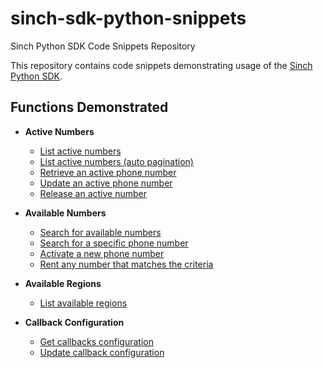 # sinch-sdk-python-snippets

Sinch Python SDK Code Snippets Repository

This repository contains code snippets demonstrating usage of the
[Sinch Python SDK](https://github.com/sinch/sinch-sdk-python).


## Functions Demonstrated

- **Active Numbers**
  - [List active numbers](snippets/numbers/active_numbers/list/snippet.py)
  - [List active numbers (auto pagination)](snippets/numbers/active_numbers/list_auto/snippet.py)
  - [Retrieve an active phone number](snippets/numbers/active_numbers/get/snippet.py)
  - [Update an active phone number](snippets/numbers/active_numbers/update/snippet.py)
  - [Release an active number](snippets/numbers/active_numbers/release/snippet.py)

- **Available Numbers**
  - [Search for available numbers](snippets/numbers/available_numbers/search_for_available_numbers/snippet.py)
  - [Search for a specific phone number](snippets/numbers/available_numbers/check_availability/snippet.py)
  - [Activate a new phone number](snippets/numbers/available_numbers/rent/snippet.py)
  - [Rent any number that matches the criteria](snippets/numbers/available_numbers/rent_any/snippet.py)

- **Available Regions**
  - [List available regions](snippets/numbers/available_regions/list/snippet.py)

- **Callback Configuration**
  - [Get callbacks configuration](snippets/numbers/callback_configuration/get/snippet.py)
  - [Update callback configuration](snippets/numbers/callback_configuration/update/snippet.py)